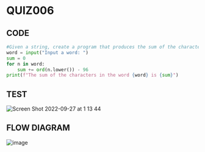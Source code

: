 # QUIZ006

## CODE

```.py
#Given a string, create a program that produces the sum of the characters in the string.
word = input("Input a word: ")
sum = 0
for n in word:
    sum += ord(n.lower()) - 96
print(f"The sum of the characters in the word {word} is {sum}")
```
## TEST

![Screen Shot 2022-09-27 at 1 13 44](https://user-images.githubusercontent.com/111761417/192327758-fd0fc79d-73ed-4583-a579-6b5bd9bd6358.png)

## FLOW DIAGRAM
![image](https://user-images.githubusercontent.com/111761417/192585251-5f3a7475-6146-4a95-9f10-ea76e189c6eb.png)

